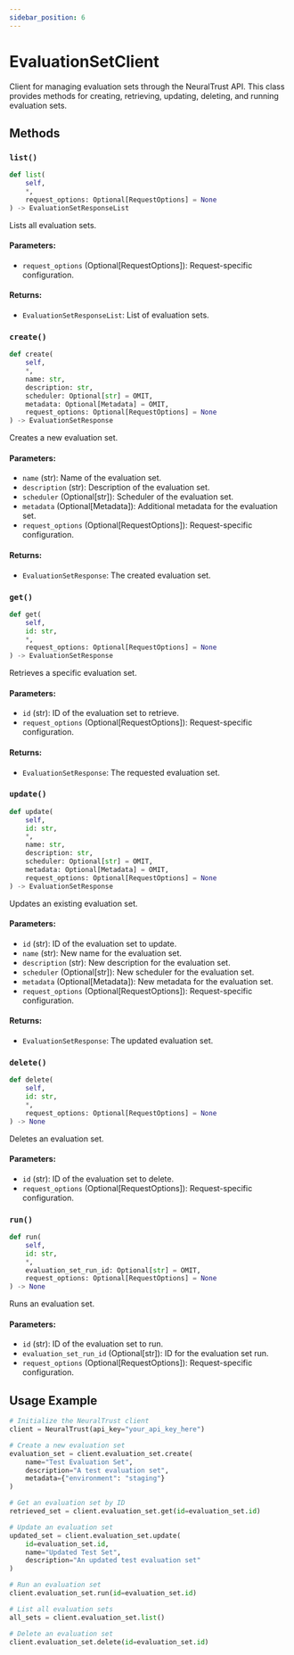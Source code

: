 ```yaml
---
sidebar_position: 6
---
```


# EvaluationSetClient

Client for managing evaluation sets through the NeuralTrust API. This class provides methods for creating, retrieving, updating, deleting, and running evaluation sets.

## Methods

### `list()`

```python
def list(
    self,
    *,
    request_options: Optional[RequestOptions] = None
) -> EvaluationSetResponseList
```

Lists all evaluation sets.

#### Parameters:

- `request_options` (Optional[RequestOptions]): Request-specific configuration.

#### Returns:

- `EvaluationSetResponseList`: List of evaluation sets.

### `create()`

```python
def create(
    self,
    *,
    name: str,
    description: str,
    scheduler: Optional[str] = OMIT,
    metadata: Optional[Metadata] = OMIT,
    request_options: Optional[RequestOptions] = None
) -> EvaluationSetResponse
```

Creates a new evaluation set.

#### Parameters:

- `name` (str): Name of the evaluation set.
- `description` (str): Description of the evaluation set.
- `scheduler` (Optional[str]): Scheduler of the evaluation set.
- `metadata` (Optional[Metadata]): Additional metadata for the evaluation set.
- `request_options` (Optional[RequestOptions]): Request-specific configuration.

#### Returns:

- `EvaluationSetResponse`: The created evaluation set.

### `get()`

```python
def get(
    self,
    id: str,
    *,
    request_options: Optional[RequestOptions] = None
) -> EvaluationSetResponse
```

Retrieves a specific evaluation set.

#### Parameters:

- `id` (str): ID of the evaluation set to retrieve.
- `request_options` (Optional[RequestOptions]): Request-specific configuration.

#### Returns:

- `EvaluationSetResponse`: The requested evaluation set.

### `update()`

```python
def update(
    self,
    id: str,
    *,
    name: str,
    description: str,
    scheduler: Optional[str] = OMIT,
    metadata: Optional[Metadata] = OMIT,
    request_options: Optional[RequestOptions] = None
) -> EvaluationSetResponse
```

Updates an existing evaluation set.

#### Parameters:

- `id` (str): ID of the evaluation set to update.
- `name` (str): New name for the evaluation set.
- `description` (str): New description for the evaluation set.
- `scheduler` (Optional[str]): New scheduler for the evaluation set.
- `metadata` (Optional[Metadata]): New metadata for the evaluation set.
- `request_options` (Optional[RequestOptions]): Request-specific configuration.

#### Returns:

- `EvaluationSetResponse`: The updated evaluation set.

### `delete()`

```python
def delete(
    self,
    id: str,
    *,
    request_options: Optional[RequestOptions] = None
) -> None
```

Deletes an evaluation set.

#### Parameters:

- `id` (str): ID of the evaluation set to delete.
- `request_options` (Optional[RequestOptions]): Request-specific configuration.

### `run()`

```python
def run(
    self,
    id: str,
    *,
    evaluation_set_run_id: Optional[str] = OMIT,
    request_options: Optional[RequestOptions] = None
) -> None
```

Runs an evaluation set.

#### Parameters:

- `id` (str): ID of the evaluation set to run.
- `evaluation_set_run_id` (Optional[str]): ID for the evaluation set run.
- `request_options` (Optional[RequestOptions]): Request-specific configuration.

## Usage Example

```python
# Initialize the NeuralTrust client
client = NeuralTrust(api_key="your_api_key_here")

# Create a new evaluation set
evaluation_set = client.evaluation_set.create(
    name="Test Evaluation Set",
    description="A test evaluation set",
    metadata={"environment": "staging"}
)

# Get an evaluation set by ID
retrieved_set = client.evaluation_set.get(id=evaluation_set.id)

# Update an evaluation set
updated_set = client.evaluation_set.update(
    id=evaluation_set.id,
    name="Updated Test Set",
    description="An updated test evaluation set"
)

# Run an evaluation set
client.evaluation_set.run(id=evaluation_set.id)

# List all evaluation sets
all_sets = client.evaluation_set.list()

# Delete an evaluation set
client.evaluation_set.delete(id=evaluation_set.id)
``` 